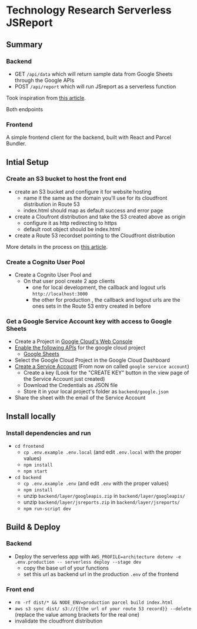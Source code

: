 # Technology Research Serverless JSReport

## Summary

### Backend

* GET `/api/data` which will return sample data from Google Sheets through the Google APIs
* POST `/api/report` which will run JSreport as a serverless function

Took inspiration from [this article](https://jsreport.net/learn/aws-lambda-serverless).

Both endpoints 

### Frontend

A simple frontend client for the backend, built with React and Parcel Bundler.

## Intial Setup

### Create an S3 bucket to host the front end

* create an S3 bucket and configure it for website hosting
  * name it the same as the domain you'll use for its cloudfront distribution in Route 53
  * index.html should map as default success and error page
* create a Cloufront distribution and take the S3 created above as origin
  * configure it as http redirecting to https
  * default root object should be index.html
* create a Route 53 recordset pointing to the Cloudfront distribution

More details in the process on [this article](https://www.freecodecamp.org/news/simple-site-hosting-with-amazon-s3-and-https-5e78017f482a/).

### Create a Cognito User Pool

* Create a Cognito User Pool and  
  * On that user pool create 2 app clients
    * one for local development, the callback and logout urls `http://localhost:3000`
    * the other for production , the callback and logout urls are the ones sets in the Route 53 entry created in before

### Get a Google Service Account key with access to Google Sheets

* Create a Project in [Google Cloud's Web Console](https://console.cloud.google.com/) 
* [Enable the following APIs](https://console.cloud.google.com/apis/dashboard) for the google cloud project
  * [Google Sheets](https://console.cloud.google.com/apis/library/sheets.googleapis.com)
* Select the Google Cloud Project in the Google Cloud Dashboard
* [Create a Service Account](https://developers.google.com/identity/protocols/OAuth2ServiceAccount#creatinganaccount) (From now on called `google service account`)
  * Create a key (Look for the "CREATE KEY" button in the view page of the Service Account just created)
  * Download the Credentials as JSON file
  * Store it in your local project's folder as `backend/google.json` 
* Share the sheet with the email of the Service Account

## Install locally 

### Install dependencies and run

* `cd frontend`
  * `cp .env.example .env.local` (and edit `.env.local` with the proper values)
  * `npm install`
  * `npm start`
* `cd backend`
  * `cp .env.example .env` (and edit `.env` with the proper values)
  * `npm install`
  * unzip `backend/layer/googleapis.zip` in `backend/layer/googleapis/`
  * unzip `backend/layer/jsreports.zip` in `backend/layer/jsreports/`
  * `npm run-script dev`

## Build & Deploy

### Backend

* Deploy the serverless app with `AWS_PROFILE=architecture dotenv -e .env.production -- serverless deploy --stage dev`
  * copy the base url of your functions
  * set this url as backend url in the production `.env` of the frontend

### Front end

* `rm -rf dist/* && NODE_ENV=production parcel build index.html`
* `aws s3 sync dist/ s3://{{the url of your route 53 record}} --delete` (replace the value among brackets for the real one)
* invalidate the cloudfront distribution

